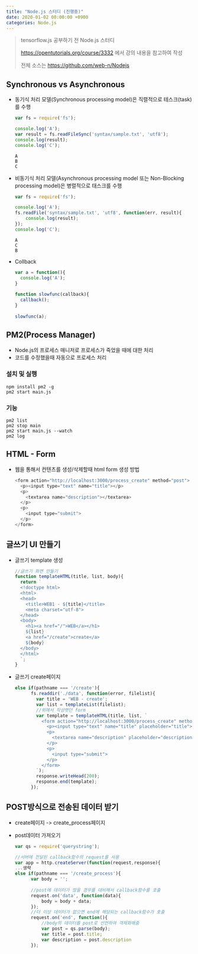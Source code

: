 ```yaml
---
title: "Node.js 스터디 (진행중)"
date: 2020-01-02 00:00:00 +0900
categories: Node.js
---
```


> tensorflow.js 공부하기 전 Node.js 스터디
>
> <https://opentutorials.org/course/3332> 에서 강의 내용을 참고하여 작성
>
> 전체 소스는 <https://github.com/web-n/Nodejs> 

## Synchronous vs Asynchronous

* 동기식 처리 모델(Synchronous processing model)은 직렬적으로 테스크(task)를 수행

  ```javascript
  var fs = require('fs');
  
  console.log('A');
  var result = fs.readFileSync('syntax/sample.txt', 'utf8');
  console.log(result);
  console.log('C');
  ```

  ```
  A
  B
  C
  ```

* 비동기식 처리 모델(Asynchronous processing model 또는 Non-Blocking processing model)은 병렬적으로 태스크를 수행

  ```javascript
  var fs = require('fs');
  
  console.log('A');
  fs.readFile('syntax/sample.txt', 'utf8', function(err, result){
      console.log(result);
  });
  console.log('C');
  ```

  ```
  A 
  C 
  B
  ```

* Collback

  ```javascript
  var a = function(){
    console.log('A');
  }
    
  function slowfunc(callback){
    callback();
  }
   
  slowfunc(a);
  ```

## PM2(Process Manager)

* Node.js의 프로세스 매니저로 프로세스가 죽었을 때에 대한 처리 
* 코드를 수정했을때 자동으로 프로세스 처리 

### 설치 및 실행

```
npm install pm2 -g
pm2 start main.js
```

### 기능

```
pm2 list
pm2 stop main
pm2 start main.js --watch
pm2 log
```

## HTML - Form

* 웹을 통해서 컨텐츠를 생성/삭제할때 html form 생성 방법

  ```javascript
  <form action="http://localhost:3000/process_create" method="post">
    <p><input type="text" name="title"></p>
    <p>
      <textarea name="description"></textarea>
    </p>
    <p>
      <input type="submit">
    </p>
  </form>
  ```

  

## 글쓰기 UI 만들기

* 글쓰기 template 생성 

  ```javascript
  //글쓰기 화면 만들기
  function templateHTML(title, list, body){
    return `
    <!doctype html>
    <html>
    <head>
      <title>WEB1 - ${title}</title>
      <meta charset="utf-8">
    </head>
    <body>
      <h1><a href="/">WEB</a></h1>
      ${list}
      <a href="/create">create</a>
      ${body}
    </body>
    </html>
    `;
  }
  ```

* 글쓰기 create페이지

  ```javascript
  else if(pathname === '/create'){
        fs.readdir('./data', function(error, filelist){
          var title = 'WEB - create';
          var list = templateList(filelist);
          //위에서 작성햇던 form  
          var template = templateHTML(title, list, `
            <form action="http://localhost:3000/process_create" method="post">
              <p><input type="text" name="title" placeholder="title"></p>
              <p>
                <textarea name="description" placeholder="description"></textarea>
              </p>
              <p>
                <input type="submit">
              </p>
            </form>
          `);
          response.writeHead(200);
          response.end(template);
        });
  ```

## POST방식으로 전송된 데이터 받기

* create페이지 -> create_process페이지

* post데이터 가져오기

  ```javascript
  var qs = require('querystring');
  
  //서버에 전달된 callback함수의 request를 사용
  var app = http.createServer(function(request,response){
  ...생략
  else if(pathname === '/create_process'){
        var body = '';
      
        //post에 데이터가 많을 경우를 대비해서 callback함수를 호출
        request.on('data', function(data){
            body = body + data;
        });
        //더 이상 데이터가 없으면 end에 해당되는 callback함수가 호출
        request.on('end', function(){
            //body의 데이터를 post로 선언하여 객체화해줌
            var post = qs.parse(body);
            var title = post.title;
            var description = post.description
        });
  ```